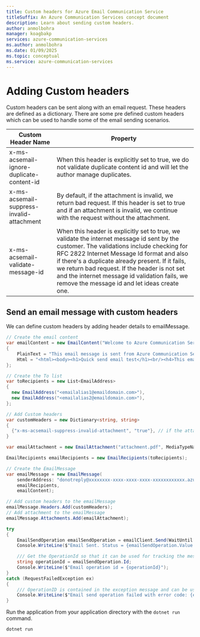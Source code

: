 ```yaml
---
title: Custom headers for Azure Email Communication Service
titleSuffix: An Azure Communication Services concept document
description: Learn about sending custom headers.
author: anmolbohra
manager: koagbakp
services: azure-communication-services
ms.author: anmolbohra
ms.date: 01/09/2025
ms.topic: conceptual
ms.service: azure-communication-services
---
```

# Adding Custom headers

Custom headers can be sent along with an email request. These headers are defined as a dictionary. There are some pre defined custom headers which can be used to handle some of the email sending scenarios.


| Custom Header Name |  Property |
| --- | --- |
| x-ms-acsemail-ignore-duplicate-content-id | When this header is explicitly set to true, we do not validate duplicate content id and will let the author manage duplicates. |
| x-ms-acsemail-suppress-invalid-attachment | By default, if the attachment is invalid, we return bad request. If this header is set to true and if an attachment is invalid, we continue with the request without the attachment. |
| x-ms-acsemail-validate-message-id |  When this header is explicitly set to true, we validate the internet message id sent by the customer. The validations include checking for RFC 2822 Internet Message Id format and also if there's a duplicate already present. If it fails, we return bad request. If the header is not set and the internet message id validation fails, we remove the message id and let ideas create one. |


## Send an email message with custom headers

We can define custom headers by adding header details to emailMessage. 

```csharp
// Create the email content
var emailContent = new EmailContent("Welcome to Azure Communication Service Email APIs.")
{
    PlainText = "This email message is sent from Azure Communication Service Email.",
    Html = "<html><body><h1>Quick send email test</h1><br/><h4>This email message is sent from Azure Communication Service Email.</h4><p>This mail was sent using .NET SDK!!</p></body></html>"
};

// Create the To list
var toRecipients = new List<EmailAddress>
{
  new EmailAddress("<emailalias1@emaildomain.com>"),
  new EmailAddress("<emailalias2@emaildomain.com>"),
};

// Add Custom headers
var customHeaders = new Dictionary<string, string>
{
  {"x-ms-acsemail-suppress-invalid-attachment", "true"}, // if the attachment 
}

var emailAttachment = new EmailAttachment("attachment.pdf", MediaTypeNames.Application.Pdf, contentBinaryData);

EmailRecipients emailRecipients = new EmailRecipients(toRecipients);

// Create the EmailMessage
var emailMessage = new EmailMessage(
    senderAddress: "donotreply@xxxxxxxx-xxxx-xxxx-xxxx-xxxxxxxxxxxx.azurecomm.net" // The email address of the domain registered with the Communication Services resource
    emailRecipients,
    emailContent);

// Add custom headers to the emailMessage
emailMessage.Headers.Add(customHeaders);
// Add attachment to the emailMessage
emailMessage.Attachments.Add(emailAttachment);

try
{
    EmailSendOperation emailSendOperation = emailClient.Send(WaitUntil.Completed, emailMessage);
    Console.WriteLine($"Email Sent. Status = {emailSendOperation.Value.Status}");

    /// Get the OperationId so that it can be used for tracking the message for troubleshooting
    string operationId = emailSendOperation.Id;
    Console.WriteLine($"Email operation id = {operationId}");
}
catch (RequestFailedException ex)
{
    /// OperationID is contained in the exception message and can be used for troubleshooting purposes
    Console.WriteLine($"Email send operation failed with error code: {ex.ErrorCode}, message: {ex.Message}");
}

```
Run the application from your application directory with the `dotnet run` command.

```console
dotnet run
```